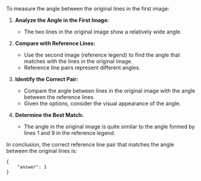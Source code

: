 To measure the angle between the original lines in the first image:

1. **Analyze the Angle in the First Image:** 
   - The two lines in the original image show a relatively wide angle. 

2. **Compare with Reference Lines:**
   - Use the second image (reference legend) to find the angle that matches with the lines in the original image.
   - Reference line pairs represent different angles. 

3. **Identify the Correct Pair:**
   - Compare the angle between lines in the original image with the angle between the reference lines.
   - Given the options, consider the visual appearance of the angle.

4. **Determine the Best Match:** 
   - The angle in the original image is quite similar to the angle formed by lines 1 and 9 in the reference legend.

In conclusion, the correct reference line pair that matches the angle between the original lines is:

```
{
    "answer": 1
}
```